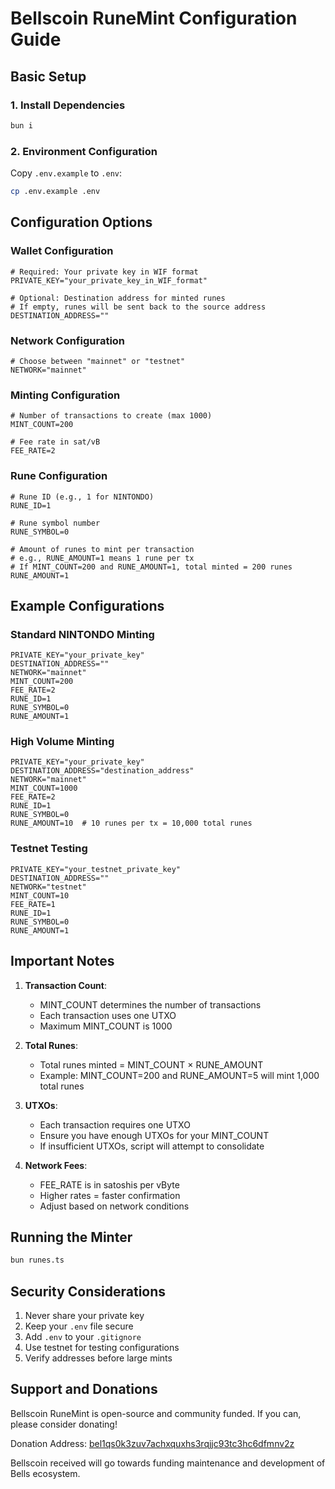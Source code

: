 # Bellscoin RuneMint Configuration Guide

## Basic Setup

### 1. Install Dependencies
```bash
bun i
```

### 2. Environment Configuration
Copy `.env.example` to `.env`:
```bash
cp .env.example .env
```

## Configuration Options

### Wallet Configuration
```env
# Required: Your private key in WIF format
PRIVATE_KEY="your_private_key_in_WIF_format"

# Optional: Destination address for minted runes
# If empty, runes will be sent back to the source address
DESTINATION_ADDRESS=""
```

### Network Configuration
```env
# Choose between "mainnet" or "testnet"
NETWORK="mainnet"
```

### Minting Configuration
```env
# Number of transactions to create (max 1000)
MINT_COUNT=200

# Fee rate in sat/vB
FEE_RATE=2
```

### Rune Configuration
```env
# Rune ID (e.g., 1 for NINTONDO)
RUNE_ID=1

# Rune symbol number
RUNE_SYMBOL=0

# Amount of runes to mint per transaction
# e.g., RUNE_AMOUNT=1 means 1 rune per tx
# If MINT_COUNT=200 and RUNE_AMOUNT=1, total minted = 200 runes
RUNE_AMOUNT=1
```

## Example Configurations

### Standard NINTONDO Minting
```env
PRIVATE_KEY="your_private_key"
DESTINATION_ADDRESS=""
NETWORK="mainnet"
MINT_COUNT=200
FEE_RATE=2
RUNE_ID=1
RUNE_SYMBOL=0
RUNE_AMOUNT=1
```

### High Volume Minting
```env
PRIVATE_KEY="your_private_key"
DESTINATION_ADDRESS="destination_address"
NETWORK="mainnet"
MINT_COUNT=1000
FEE_RATE=2
RUNE_ID=1
RUNE_SYMBOL=0
RUNE_AMOUNT=10  # 10 runes per tx = 10,000 total runes
```

### Testnet Testing
```env
PRIVATE_KEY="your_testnet_private_key"
DESTINATION_ADDRESS=""
NETWORK="testnet"
MINT_COUNT=10
FEE_RATE=1
RUNE_ID=1
RUNE_SYMBOL=0
RUNE_AMOUNT=1
```

## Important Notes

1. **Transaction Count**: 
   - MINT_COUNT determines the number of transactions
   - Each transaction uses one UTXO
   - Maximum MINT_COUNT is 1000

2. **Total Runes**:
   - Total runes minted = MINT_COUNT × RUNE_AMOUNT
   - Example: MINT_COUNT=200 and RUNE_AMOUNT=5 will mint 1,000 total runes

3. **UTXOs**:
   - Each transaction requires one UTXO
   - Ensure you have enough UTXOs for your MINT_COUNT
   - If insufficient UTXOs, script will attempt to consolidate

4. **Network Fees**:
   - FEE_RATE is in satoshis per vByte
   - Higher rates = faster confirmation
   - Adjust based on network conditions

## Running the Minter
```bash
bun runes.ts
```

## Security Considerations

1. Never share your private key
2. Keep your `.env` file secure
3. Add `.env` to your `.gitignore`
4. Use testnet for testing configurations
5. Verify addresses before large mints

## Support and Donations

Bellscoin RuneMint is open-source and community funded. 
If you can, please consider donating!

Donation Address: [bel1qs0k3zuv7achxquxhs3rqjjc93tc3hc6dfmnv2z](https://nintondo.io/explorer/address/bel1qs0k3zuv7achxquxhs3rqjjc93tc3hc6dfmnv2z)

Bellscoin received will go towards funding maintenance and development of Bells ecosystem.
